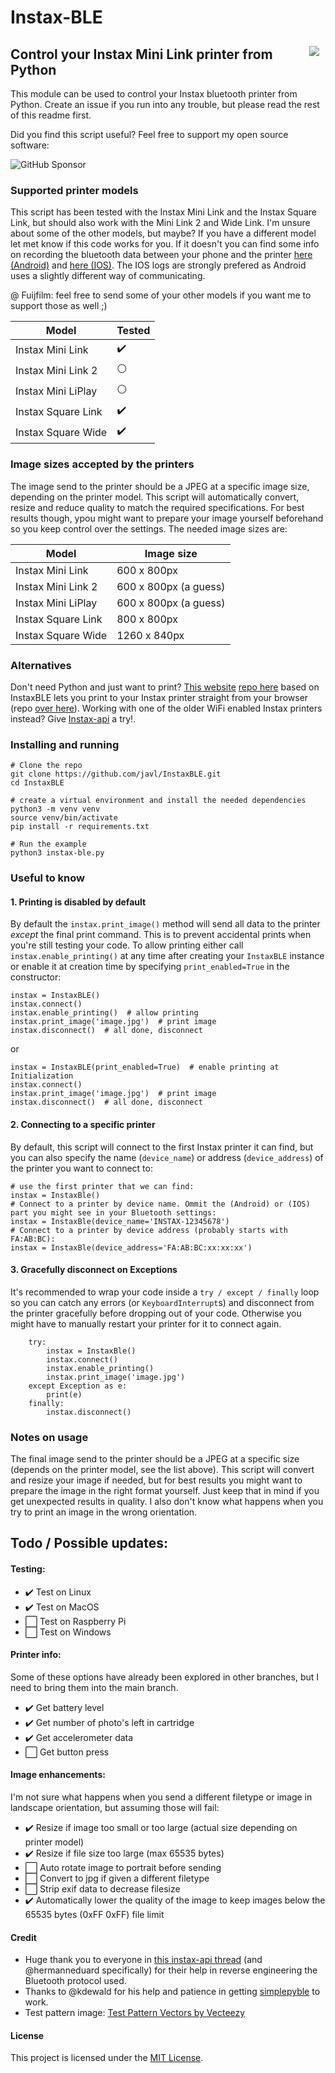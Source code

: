 # Instax-BLE

<img align="right" style="margin:10px" src="https://github.com/javl/Instax-Bluetooth/blob/main/instax-bluetooth.gif?raw=true">

## Control your Instax Mini Link printer from Python

This module can be used to control your Instax bluetooth printer from Python. Create an issue if you run into any trouble, but please read the rest of this readme first.

Did you find this script useful? Feel free to support my open source software:

![GitHub Sponsor](https://img.shields.io/github/sponsors/javl?label=Sponsor&logo=GitHub)

### Supported printer models
This script has been tested with the Instax Mini Link and the Instax Square Link, but should also work with the Mini Link 2 and Wide Link. I'm unsure about some of the other models, but maybe? If you have a different model let met know if this code works for you. If it doesn't you can find some info on recording the bluetooth data between your phone and the printer [here (Android)](https://github.com/javl/InstaxBLE/issues/4#issuecomment-1484123671) and [here (IOS)](https://github.com/jpwsutton/instax_api/issues/21#issuecomment-751651250). The IOS logs are strongly prefered as Android uses a slightly different way of communicating.

@ Fuijfilm: feel free to send some of your other models if you want me to support those as well ;)

| Model | Tested |
| --- | --- |
| Instax Mini Link | :heavy_check_mark: |
| Instax Mini Link 2 | :white_circle: |
| Instax Mini LiPlay | :white_circle: |
| Instax Square Link | :heavy_check_mark: |
| Instax Square Wide | :heavy_check_mark: |


### Image sizes accepted by the printers
The image send to the printer should be a JPEG at a specific image size, depending on the printer model. This script will automatically convert, resize and reduce quality to match the required specifications. For best results though, ypou might want to prepare your image yourself beforehand so you keep control over the settings. 
The needed image sizes are:

| Model | Image size |
| --- | --- |
| Instax Mini Link | 600 x 800px |
| Instax Mini Link 2 | 600 x 800px (a guess) |
| Instax Mini LiPlay | 600 x 800px (a guess) |
| Instax Square Link | 800 x 800px |
| Instax Square Wide | 1260 x 840px |

### Alternatives
Don't need Python and just want to print? [This website](https://instax-link-web.vercel.app/) [repo here](https://github.com/linssenste/instax-link-web) based on InstaxBLE lets you print to your Instax printer straight from your browser (repo [over here](https://github.com/linssenste/instax-link-web)).
Working with one of the older WiFi enabled Instax printers instead? Give [Instax-api](https://github.com/jpwsutton/instax_api) a try!.


### Installing and running
    
    # Clone the repo
    git clone https://github.com/javl/InstaxBLE.git
    cd InstaxBLE
    
    # create a virtual environment and install the needed dependencies
    python3 -m venv venv
    source venv/bin/activate
    pip install -r requirements.txt
    
    # Run the example
    python3 instax-ble.py


### Useful to know

#### 1. Printing is disabled by default
By default the `instax.print_image()` method will send all data to the printer _except_ the final print command. This is to prevent accidental prints when you're still testing your code. To allow printing either call `instax.enable_printing()` at any time after creating your `InstaxBLE` instance or enable it at creation time by specifying `print_enabled=True` in the constructor:

    instax = InstaxBLE()
    instax.connect()
    instax.enable_printing()  # allow printing
    instax.print_image('image.jpg')  # print image
    instax.disconnect()  # all done, disconnect


or

    instax = InstaxBLE(print_enabled=True)  # enable printing at Initialization
    instax.connect()
    instax.print_image('image.jpg')  # print image
    instax.disconnect()  # all done, disconnect

#### 2. Connecting to a specific printer

By default, this script will connect to the first Instax printer it can find, but you can also specify the name (`device_name`) or address (`device_address`) of the printer you want to connect to:

    # use the first printer that we can find:
    instax = InstaxBle()
    # Connect to a printer by device name. Ommit the (Android) or (IOS) part you might see in your Bluetooth settings:
    instax = InstaxBle(device_name='INSTAX-12345678')
    # Connect to a printer by device address (probably starts with FA:AB:BC):
    instax = InstaxBle(device_address='FA:AB:BC:xx:xx:xx')

#### 3. Gracefully disconnect on Exceptions

It's recommended to wrap your code inside a `try / except / finally` loop so you can catch any errors (or `KeyboardInterrupt`s) and disconnect from the printer gracefully before dropping out of your code. Otherwise you might have to manually restart your printer for it to connect again.

        try:
            instax = InstaxBle()
            instax.connect()
            instax.enable_printing()
            instax.print_image('image.jpg')
        except Exception as e:
            print(e)
        finally:
            instax.disconnect()

### Notes on usage

The final image send to the printer should be a JPEG at a specific size (depends on the printer model, see the list above). This script will convert and resize your image if needed, but for best results you might want to prepare the image in the right format yourself. Just keep that in mind if you get unexpected results in quality. I also don't know what happens when you try to print an image in the wrong orientation.

## Todo / Possible updates:

#### Testing:
- :heavy_check_mark: Test on Linux
- :heavy_check_mark: Test on MacOS
- :white_large_square: Test on Raspberry Pi
- :white_large_square: Test on Windows

#### Printer info:
Some of these options have already been explored in other branches, but I need to bring them into the main branch.
- :heavy_check_mark: Get battery level
- :heavy_check_mark: Get number of photo's left in cartridge
- :heavy_check_mark: Get accelerometer data
- :white_large_square: Get button press

#### Image enhancements:
I'm not sure what happens when you send a different filetype or image in landscape orientation, but assuming those will fail:
- :heavy_check_mark: Resize if image too small or too large (actual size depending on printer model)
- :heavy_check_mark: Resize if file size too large (max 65535 bytes)
- :white_large_square: Auto rotate image to portrait before sending
- :white_large_square: Convert to jpg if given a different filetype
- :white_large_square: Strip exif data to decrease filesize
- :heavy_check_mark: Automatically lower the quality of the image to keep images below the 65535 bytes (0xFF 0xFF) file limit


#### Credit
* Huge thank you to everyone in [this instax-api thread](https://github.com/jpwsutton/instax_api/issues/21#issuecomment-1352639100) (and @hermanneduard specifically) for their help in reverse engineering the Bluetooth protocol used.
* Thanks to @kdewald for his help and patience in getting [simplepyble](https://pypi.org/project/simplepyble/) to work.
* Test pattern image: [Test Pattern Vectors by Vecteezy](https://www.vecteezy.com/free-vector/test-pattern)

#### License
This project is licensed under the [MIT License](LICENSE.md).
